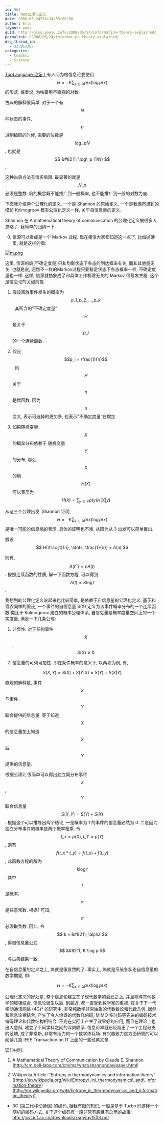 ```yaml
---
id: 562
title: 熵的公理化定义
date: 2008-05-24T18:24:58+00:00
author: Eric
layout: post
guid: http://blog.youxu.info/2008/05/24/information-theory-explained/
permalink: /2008/05/24/information-theory-explained/
dsq_thread_id:
  - 338963387
categories:
  - CompSci
  - Science
---
```

[TopLanguage 论坛](groups.google.com/group/pongba)上有人问为啥信息论要使用 $$H = -K \sum_{x \in X} p(x)\log p(x) $$ 的形式. 或者说, 为啥要用不直观的对数.

古典的解释很简单, 对于一个有 $$ N $$ 种状态的事件, $$p$$ 进制编码的时候, 需要的位数是 $$ \log\_p N $$. 也就是 $$ &#8211; \log\_p (1/N) $$.

这种古典方法有很多局限. 最显著的就是 $$ N, p $$ 必须是整数. 熵的概念既不能推广到一般概率, 也不能推广到一般的对数为底.

下面我介绍两个公理化的定义. 一个是 Shannon 的原始定义, 一个是我偶然想到的模仿 Kolmogroov 概率公理化定义一样, 关于自信息量的定义.

Shannon 在 A mathematical theory of communication 的公理化定义被很多人忽略了. 我简单的归纳一下.

0. 信源可以看成是一个 Markov 过程. 现在相信大家都知道这一点了, 比如抛硬币, 就是这样的图:

[![m.png](http://blog.youxu.info/wp-content/uploads/2008/05/m.png)](http://blog.youxu.info/wp-content/uploads/2008/05/m.png "m.png")

这里, 信源的熵(不确定度量)只和均衡状态下各态的到达概率有关. 而和其他量无关. 也就是说, 迥然不一样的Markov过程只要稳定状态下各态概率一样, 不确定度量也一样. 这样, 信源就抽象成了和具体工作机理无关的 Markov 信号发生器. 这个是信息论的关键前提.

1. 假设离散事件发生的概率为 $$ p\_1, p\_2, \ldots, p\_k $$. 其所含的&#8221;不确定度量&#8221; $$ H $$ 是关于 $$p\_i$$ 的一个连续函数.

2. 假设 $$p_i = \frac{1}{n}$$. 则 $$ H $$ 关于 $$ n $$ 是增函数. 因为 $$ n $$ 变大, 表示可选择的更加多, 也表示“不确定度量”在增加.

3. 如果随机变量 $$ X $$ 的概率分布依赖于 随机变量 $$ Y $$ 的分布, 那么$$ X $$ 的熵 $$ H(X) $$ 可以表示为 $$ H(X) = \sum_{y \in Y} p(y) H(X|y) $$

从这三个公理出发, Shannon 证明, $$H = -K \sum_{x \in X} p(x) \log p(x) $$ 是唯一可能的信息熵的表示. 具体的证明也不难. 从因为从 3 出发可以简单推出.

假设 $$ H(\frac{1}{n}, \ldots, \frac{1}{n}) = A(n) $$
  
则有, $$ A(t^{n}) = n A(t) $$. 按照连续函数的性质, 解一下函数方程, 可以得到 $$ A(t) = K \log t$$.

我想到的公理化定义说起来也比较简单, 是依赖于自信息量的公理化定义. 基于和香农同样的假设, 一个事件的自信息量 S(X) 定义为该事件概率分布的一个连续函数.类比于 Kolmogorov 建立的概率公理体系, 自信息量是概率度量空间上的一个实度量, 满足一下几条公理:

1. 非负性. 对于任何事件 $$X$$, $$ S(X) \ge 0$$

2. 信息量的可列可加性. 即在条件概率的意义下, 以两项为例, 有,
  
$$S(X, Y) = S(X) + S(Y|X) = S(Y) + S(X|Y) $$

直观的解释是, 事件 $$ X $$ 与事件 $$ Y $$ 联合提供的信息量, 等于知道 $$ X $$ 的信息量加上知道 $$ X $$ 后 $$ Y $$ 提供的信息量.

根据公理2, 很简单可以得出独立同分布事件 $$ X $$, $$ Y $$ 联合信息量 $$ S(X, Y) = S(Y) + S(X) $$. 根据这个可以推导出两个结论, 一是概率为 1 的事件的信息量必然为 0. 二是因为独立分布事件的概率是两个概率相乘. 令 $$ t\_x = p(X), t\_Y = p(Y) $$, 则有 $$ f(t\_x * t\_y) = f(t\_x) + f(t\_y)$$, 此函数方程的解为 $$ k \log t $$. 其中 $$t$$ 是概率, $$ \alpha $$ 是任意常数. 根据1 可知, $$ \alpha $$ 必须取负数. 因此, 令 $$ k = &#8211; \alpha $$, 得自信息量公式 $$ &#8211; K \log p $$. 与古典结果一致.

在自信息量的定义之上, 熵就是很显然的了. 事实上, 熵就是系统各状态自信息量的数学期望, 即:

$$H = -K \sum_{x \in X} p(x) \log p(x) $$

公理化定义的好处是, 整个信息论建立在了现代数学的磐石之上, 并且能与其他数学领域相结合. 信息论诞生以后, 到最近, 都一直受到数学家的重视. 在关于下一代移动通讯网络 (4G)* 的研究中, 非常纯数学非常抽象的代数数论和代数几何, 居然和信息论相结合, 产生了令人惊讶的代数几何码, MIMO 空时码等先进的编码技术. 编码理论和代数结构相结合, 不光在实际上产生了效果好的应用, 而且在理论上也出人意料, 建立了不同学科之间的深刻联系. 信息论早就已经超出了一个工程分支的范畴, 成了非常新, 非常有活力的一个数学练兵场. 有兴趣致力这方面研究的可以阅读几篇 IEEE Transaction on IT 上面的一些经典文章.

延伸材料:

1. A Mathematical Theory of Communication by Claude E. Shannon (<http://cm.bell-labs.com/cm/ms/what/shannonday/paper.html>)

2. Wikipedia Article: &#8220;Entropy in thermodynamics and information theory&#8221; ([http://en.wikipedia.org/wiki/Entropy\_in\_thermodynamics\_and\_information_theory](http://en.wikipedia.org/wiki/Entropy_in_thermodynamics_and_information_theory))

* 3G (第三代移动通信) 的编码, 据我有限的知识, 一般是基于 Turbo 码这样一个随机的编码方式. 关于这个编码有一段非常有趣且有启示的故事: <http://jcst.ict.ac.cn/downloads/xsqy/qy1503.pdf>